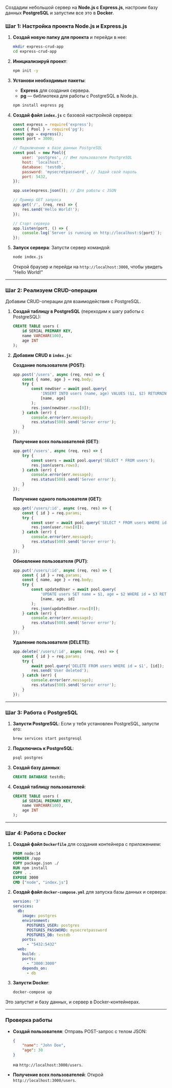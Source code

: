 Cоздадим небольшой сервер на **Node.js с Express.js**, настроим базу данных **PostgreSQL** и запустим все это в **Docker**.

### Шаг 1: Настройка проекта Node.js и Express.js

1. **Создай новую папку для проекта** и перейди в нее:
   ```bash
   mkdir express-crud-app
   cd express-crud-app
   ```

2. **Инициализируй проект**:
   ```bash
   npm init -y
   ```

3. **Установи необходимые пакеты**:
   - **Express** для создания сервера.
   - **pg** — библиотека для работы с PostgreSQL в Node.js.
   ```bash
   npm install express pg
   ```

4. **Создай файл `index.js`** с базовой настройкой сервера:
   ```js
   const express = require('express');
   const { Pool } = require('pg');
   const app = express();
   const port = 3000;

   // Подключение к базе данных PostgreSQL
   const pool = new Pool({
       user: 'postgres', // Имя пользователя PostgreSQL
       host: 'localhost',
       database: 'testdb',
       password: 'mysecretpassword', // Задай свой пароль
       port: 5432,
   });

   app.use(express.json()); // Для работы с JSON

   // Пример GET запроса
   app.get('/', (req, res) => {
       res.send('Hello World!');
   });

   // Старт сервера
   app.listen(port, () => {
       console.log(`Server is running on http://localhost:${port}`);
   });
   ```

5. **Запуск сервера**:
   Запусти сервер командой:
   ```bash
   node index.js
   ```
   Открой браузер и перейди на `http://localhost:3000`, чтобы увидеть "Hello World!"

---

### Шаг 2: Реализуем CRUD-операции

Добавим CRUD-операции для взаимодействия с PostgreSQL.

1. **Создай таблицу в PostgreSQL** (переходим к шагу работы с PostgreSQL):
   ```sql
   CREATE TABLE users (
       id SERIAL PRIMARY KEY,
       name VARCHAR(100),
       age INT
   );
   ```

2. **Добавим CRUD в `index.js`**:

   **Создание пользователя (POST)**:
   ```js
   app.post('/users', async (req, res) => {
       const { name, age } = req.body;
       try {
           const newUser = await pool.query(
               'INSERT INTO users (name, age) VALUES ($1, $2) RETURNING *',
               [name, age]
           );
           res.json(newUser.rows[0]);
       } catch (err) {
           console.error(err.message);
           res.status(500).send('Server error');
       }
   });
   ```

   **Получение всех пользователей (GET)**:
   ```js
   app.get('/users', async (req, res) => {
       try {
           const users = await pool.query('SELECT * FROM users');
           res.json(users.rows);
       } catch (err) {
           console.error(err.message);
           res.status(500).send('Server error');
       }
   });
   ```

   **Получение одного пользователя (GET)**:
   ```js
   app.get('/users/:id', async (req, res) => {
       const { id } = req.params;
       try {
           const user = await pool.query('SELECT * FROM users WHERE id = $1', [id]);
           res.json(user.rows[0]);
       } catch (err) {
           console.error(err.message);
           res.status(500).send('Server error');
       }
   });
   ```

   **Обновление пользователя (PUT)**:
   ```js
   app.put('/users/:id', async (req, res) => {
       const { id } = req.params;
       const { name, age } = req.body;
       try {
           const updatedUser = await pool.query(
               'UPDATE users SET name = $1, age = $2 WHERE id = $3 RETURNING *',
               [name, age, id]
           );
           res.json(updatedUser.rows[0]);
       } catch (err) {
           console.error(err.message);
           res.status(500).send('Server error');
       }
   });
   ```

   **Удаление пользователя (DELETE)**:
   ```js
   app.delete('/users/:id', async (req, res) => {
       const { id } = req.params;
       try {
           await pool.query('DELETE FROM users WHERE id = $1', [id]);
           res.send('User deleted');
       } catch (err) {
           console.error(err.message);
           res.status(500).send('Server error');
       }
   });
   ```

---

### Шаг 3: Работа с PostgreSQL

1. **Запусти PostgreSQL**:
   Если у тебя установлен PostgreSQL, запусти его:
   ```bash
   brew services start postgresql
   ```

2. **Подключись к PostgreSQL**:
   ```bash
   psql postgres
   ```

3. **Создай базу данных**:
   ```sql
   CREATE DATABASE testdb;
   ```

4. **Создай таблицу пользователей**:
   ```sql
   CREATE TABLE users (
       id SERIAL PRIMARY KEY,
       name VARCHAR(100),
       age INT
   );
   ```

---

### Шаг 4: Работа с Docker

1. **Создай файл `Dockerfile`** для создания контейнера с приложением:
   ```Dockerfile
   FROM node:14
   WORKDIR /app
   COPY package.json ./
   RUN npm install
   COPY . .
   EXPOSE 3000
   CMD ["node", "index.js"]
   ```

2. **Создай файл `docker-compose.yml`** для запуска базы данных и сервера:
   ```yaml
   version: '3'
   services:
     db:
       image: postgres
       environment:
         POSTGRES_USER: postgres
         POSTGRES_PASSWORD: mysecretpassword
         POSTGRES_DB: testdb
       ports:
         - "5432:5432"
     web:
       build: .
       ports:
         - "3000:3000"
       depends_on:
         - db
   ```

3. **Запусти Docker**:
   ```bash
   docker-compose up
   ```

Это запустит и базу данных, и сервер в Docker-контейнерах.

---

### Проверка работы

- **Создай пользователя**:
  Отправь POST-запрос с телом JSON:
  ```json
  {
      "name": "John Doe",
      "age": 30
  }
  ```
  на `http://localhost:3000/users`.

- **Получение всех пользователей**:
  Открой `http://localhost:3000/users`.
